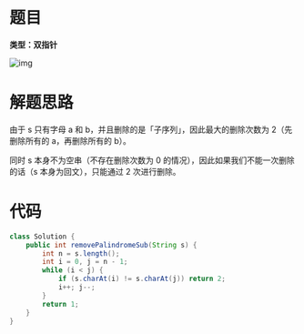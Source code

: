 # 题目

**类型：双指针**



![img](https://cdn.nlark.com/yuque/0/2022/png/2941598/1642834536384-da485a8a-ef9f-482c-b3b0-e5f0e4fdd5f7.png)

# 解题思路

由于 s 只有字母 a 和 b，并且删除的是「子序列」，因此最大的删除次数为 2（先删除所有的 a，再删除所有的 b）。

同时 s 本身不为空串（不存在删除次数为 0 的情况），因此如果我们不能一次删除的话（s 本身为回文），只能通过 2 次进行删除。



# 代码

```java
class Solution {
    public int removePalindromeSub(String s) {
        int n = s.length();
        int i = 0, j = n - 1;
        while (i < j) {
            if (s.charAt(i) != s.charAt(j)) return 2;
            i++; j--;
        }
        return 1;
    }
}
```
